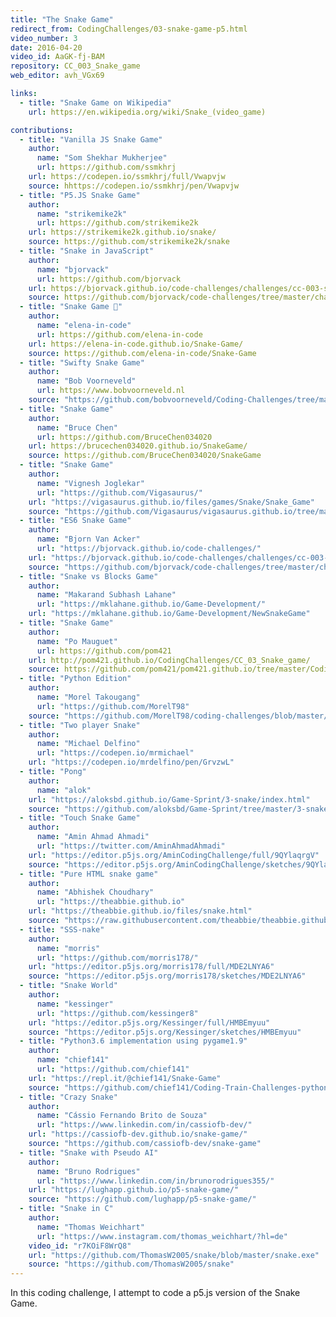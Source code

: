 ```yaml
---
title: "The Snake Game"
redirect_from: CodingChallenges/03-snake-game-p5.html
video_number: 3
date: 2016-04-20
video_id: AaGK-fj-BAM
repository: CC_003_Snake_game
web_editor: avh_VGx69

links:
  - title: "Snake Game on Wikipedia"
    url: https://en.wikipedia.org/wiki/Snake_(video_game)

contributions:
  - title: "Vanilla JS Snake Game"
    author:
      name: "Som Shekhar Mukherjee"
      url: https://github.com/ssmkhrj
    url: https://codepen.io/ssmkhrj/full/Vwapvjw
    source: hhttps://codepen.io/ssmkhrj/pen/Vwapvjw
  - title: "P5.JS Snake Game"
    author:
      name: "strikemike2k"
      url: https://github.com/strikemike2k
    url: https://strikemike2k.github.io/snake/
    source: https://github.com/strikemike2k/snake
  - title: "Snake in JavaScript"
    author:
      name: "bjorvack"
      url: https://github.com/bjorvack
    url: https://bjorvack.github.io/code-challenges/challenges/cc-003-snake/
    source: https://github.com/bjorvack/code-challenges/tree/master/challenges/cc-003-snake
  - title: "Snake Game 🐍"
    author:
      name: "elena-in-code"
      url: https://github.com/elena-in-code
    url: https://elena-in-code.github.io/Snake-Game/
    source: https://github.com/elena-in-code/Snake-Game
  - title: "Swifty Snake Game"
    author:
      name: "Bob Voorneveld"
      url: https://www.bobvoorneveld.nl
    source: "https://github.com/bobvoorneveld/Coding-Challenges/tree/master/CC003-The%20Snake%20Game"
  - title: "Snake Game"
    author:
      name: "Bruce Chen"
      url: https://github.com/BruceChen034020
    url: https://brucechen034020.github.io/SnakeGame/
    source: https://github.com/BruceChen034020/SnakeGame
  - title: "Snake Game"
    author:
      name: "Vignesh Joglekar"
      url: "https://github.com/Vigasaurus/"
    url: "https://vigasaurus.github.io/files/games/Snake/Snake_Game"
    source: "https://github.com/Vigasaurus/vigasaurus.github.io/tree/master/files/games/Snake"
  - title: "ES6 Snake Game"
    author:
      name: "Bjorn Van Acker"
      url: "https://bjorvack.github.io/code-challenges/"
    url: "https://bjorvack.github.io/code-challenges/challenges/cc-003-snake/"
    source: "https://github.com/bjorvack/code-challenges/tree/master/challenges/cc-003-snake"
  - title: "Snake vs Blocks Game"
    author:
      name: "Makarand Subhash Lahane"
      url: "https://mklahane.github.io/Game-Development/"
    url: "https://mklahane.github.io/Game-Development/NewSnakeGame"
  - title: "Snake Game"
    author:
      name: "Po Mauguet"
      url: https://github.com/pom421
    url: http://pom421.github.io/CodingChallenges/CC_03_Snake_game/
    source: https://github.com/pom421/pom421.github.io/tree/master/CodingChallenges/CC_03_Snake_game
  - title: "Python Edition"
    author:
      name: "Morel Takougang"
      url: "https://github.com/MorelT98"
    source: "https://github.com/MorelT98/coding-challenges/blob/master/003_snake.py"
  - title: "Two player Snake"
    author:
      name: "Michael Delfino"
      url: "https://codepen.io/mrmichael"
    url: "https://codepen.io/mrdelfino/pen/GrvzwL"
  - title: "Pong"
    author:
      name: "alok"
    url: "https://aloksbd.github.io/Game-Sprint/3-snake/index.html"
    source: "https://github.com/aloksbd/Game-Sprint/tree/master/3-snake"
  - title: "Touch Snake Game"
    author:
      name: "Amin Ahmad Ahmadi"
      url: "https://twitter.com/AminAhmadAhmadi"
    url: "https://editor.p5js.org/AminCodingChallenge/full/9QYlaqrgV"
    source: "https://editor.p5js.org/AminCodingChallenge/sketches/9QYlaqrgV"
  - title: "Pure HTML snake game"
    author:
      name: "Abhishek Choudhary"
      url: "https://theabbie.github.io"
    url: "https://theabbie.github.io/files/snake.html"
    source: "https://raw.githubusercontent.com/theabbie/theabbie.github.io/master/files/snake.html"
  - title: "SSS-nake"
    author:
      name: "morris"
      url: "https://github.com/morris178/"
    url: "https://editor.p5js.org/morris178/full/MDE2LNYA6"
    source: "https://editor.p5js.org/morris178/sketches/MDE2LNYA6"
  - title: "Snake World"
    author:
      name: "kessinger"
      url: "https://github.com/kessinger8"
    url: "https://editor.p5js.org/Kessinger/full/HMBEmyuu"
    source: "https://editor.p5js.org/Kessinger/sketches/HMBEmyuu"
  - title: "Python3.6 implementation using pygame1.9"
    author:
      name: "chief141"
      url: "https://github.com/chief141"
    url: "https://repl.it/@chief141/Snake-Game"
    source: "https://github.com/chief141/Coding-Train-Challenges-python/tree/master/snake-game"
  - title: "Crazy Snake"
    author:
      name: "Cássio Fernando Brito de Souza"
      url: "https://www.linkedin.com/in/cassiofb-dev/"
    url: "https://cassiofb-dev.github.io/snake-game/"
    source: "https://github.com/cassiofb-dev/snake-game"
  - title: "Snake with Pseudo AI"
    author:
      name: "Bruno Rodrigues"
      url: "https://www.linkedin.com/in/brunorodrigues355/"
    url: "https://lughapp.github.io/p5-snake-game/"
    source: "https://github.com/lughapp/p5-snake-game/"
  - title: "Snake in C"
    author:
      name: "Thomas Weichhart"
      url: "https://www.instagram.com/thomas_weichhart/?hl=de"
    video_id: "r7KOiF8WrQ8"
    url: "https://github.com/ThomasW2005/snake/blob/master/snake.exe"
    source: "https://github.com/ThomasW2005/snake"
---
```

In this coding challenge, I attempt to code a p5.js version of the Snake Game.
